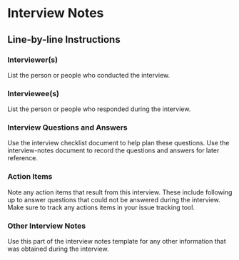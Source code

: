 # Interview Notes

## Line-by-line Instructions

### Interviewer(s)

List the person or people who conducted the interview.

### Interviewee(s)

List the person or people who responded during the interview.

### Interview Questions and Answers

Use the interview checklist document to help plan these questions. Use the interview-notes document to record the questions and answers for later reference.

### Action Items

Note any action items that result from this interview. These include following up to answer questions that could not be answered during the interview. Make sure to
track any actions items in your issue tracking tool.

### Other Interview Notes

Use this part of the interview notes template for any other information that was obtained during the interview.
